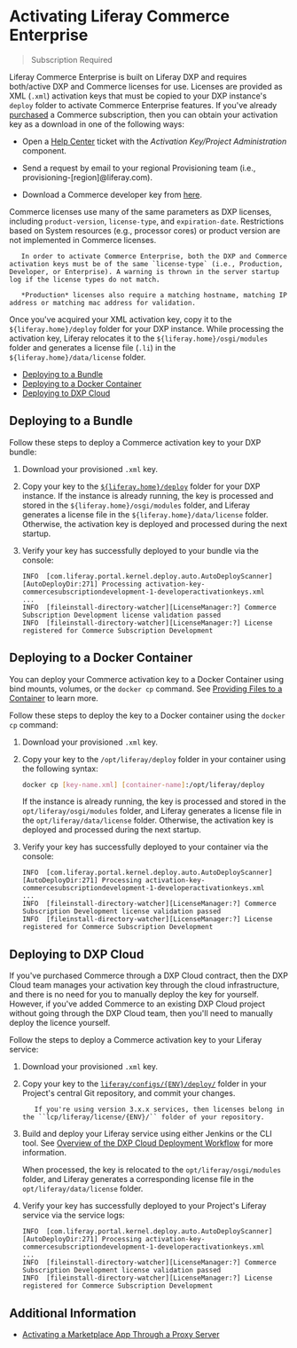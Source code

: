 # Activating Liferay Commerce Enterprise

> Subscription Required

Liferay Commerce Enterprise is built on Liferay DXP and requires both/active<!--w/c--> DXP and Commerce licenses for use. Licenses are provided as XML (`.xml`) activation keys that must be copied to your DXP instance's `deploy` folder to activate Commerce Enterprise features. If you've already [purchased](https://www.liferay.com/contact-sales) a Commerce subscription, then you can obtain your activation key as a download in one of the following ways:

* Open a [Help Center](https://liferay-support.zendesk.com/agent/) ticket with the *Activation Key/Project Administration* component.

* Send a request by email to your regional Provisioning team (i.e., provisioning-[region]@liferay.com).

* Download a Commerce developer key from [here](https://customer.liferay.com/en_US/activation-key).

Commerce licenses use many of the same parameters as DXP licenses, including `product-version`, `license-type`, and `expiration-date`. Restrictions based on System resources (e.g., processor cores) or product version are not implemented in Commerce licenses.

```important::
   In order to activate Commerce Enterprise, both the DXP and Commerce activation keys must be of the same `license-type` (i.e., Production, Developer, or Enterprise). A warning is thrown in the server startup log if the license types do not match.
   
   *Production* licenses also require a matching hostname, matching IP address or matching mac address for validation.
```

Once you've acquired your XML activation key, copy it to the `${liferay.home}/deploy` folder for your DXP instance. While processing the activation key, Liferay relocates it to the `${liferay.home}/osgi/modules` folder and generates a license file (`.li`) in the `${liferay.home}/data/license` folder. <!--see documentation on updating license-->

* [Deploying to a Bundle](#deploying-to-a-bundle)
* [Deploying to a Docker Container](#deploying-to-a-docker-container)
* [Deploying to DXP Cloud](#deploying-to-dxp-cloud)

## Deploying to a Bundle

Follow these steps to deploy a Commerce activation key to your DXP bundle:

1. Download your provisioned `.xml` key.

1. Copy your key to the [`${liferay.home}/deploy`](https://learn.liferay.com/dxp/7.x/en/installation-and-upgrades/reference/liferay-home.html) folder for your DXP instance. If the instance is already running, the key is processed and stored in the `${liferay.home}/osgi/modules` folder, and Liferay generates a license file in the `${liferay.home}/data/license` folder. Otherwise, the activation key is deployed and processed during the next startup.

1. Verify your key has successfully deployed to your bundle via the console:

   ```log
   INFO  [com.liferay.portal.kernel.deploy.auto.AutoDeployScanner][AutoDeployDir:271] Processing activation-key-commercesubscriptiondevelopment-1-developeractivationkeys.xml
   ...
   INFO  [fileinstall-directory-watcher][LicenseManager:?] Commerce Subscription Development license validation passed
   INFO  [fileinstall-directory-watcher][LicenseManager:?] License registered for Commerce Subscription Development
   ```

## Deploying to a Docker Container

You can deploy your Commerce activation key to a Docker Container using bind mounts, volumes, or the `docker cp` command. See [Providing Files to a Container](https://learn.liferay.com/dxp/7.x/en/installation-and-upgrades/installing-liferay/using-liferay-docker-images/providing-files-to-the-container.html?highlight=opt) to learn more.

Follow these steps to deploy the key to a Docker container using the `docker cp` command:

1. Download your provisioned `.xml` key.

1. Copy your key to the `/opt/liferay/deploy` folder in your container using the following syntax:

   ```bash
   docker cp [key-name.xml] [container-name]:/opt/liferay/deploy
   ```

   If the instance is already running, the key is processed and stored in the `opt/liferay/osgi/modules` folder, and Liferay generates a license file in the `opt/liferay/data/license` folder. Otherwise, the activation key is deployed and processed during the next startup.

1. Verify your key has successfully deployed to your container via the console:

   ```log
   INFO  [com.liferay.portal.kernel.deploy.auto.AutoDeployScanner][AutoDeployDir:271] Processing activation-key-commercesubscriptiondevelopment-1-developeractivationkeys.xml
   ...
   INFO  [fileinstall-directory-watcher][LicenseManager:?] Commerce Subscription Development license validation passed
   INFO  [fileinstall-directory-watcher][LicenseManager:?] License registered for Commerce Subscription Development
   ```

## Deploying to DXP Cloud

If you've purchased Commerce through a DXP Cloud contract, then the DXP Cloud team manages your activation key through the cloud infrastructure, and there is no need for you to manually deploy<!--or manage?--> the key for yourself. However, if you've added Commerce to an existing DXP Cloud project without going through the DXP Cloud team, then you'll need to manually deploy<!--and manage?--> the licence yourself.

Follow the steps to deploy a Commerce activation key to your Liferay service:

1. Download your provisioned `.xml` key.

1. Copy your key to the [`liferay/configs/{ENV}/deploy/`](https://learn.liferay.com/dxp-cloud/latest/en/using-the-liferay-dxp-service/introduction-to-the-liferay-dxp-service.html#licenses) folder in your Project's central Git repository, and commit your changes.

   ```note::
      If you're using version 3.x.x services, then licenses belong in the ``lcp/liferay/license/{ENV}/`` folder of your repository.
   ```

1. Build and deploy your Liferay service using either Jenkins or the CLI tool. See [Overview of the DXP Cloud Deployment Workflow](https://learn.liferay.com/dxp-cloud/latest/en/build-and-deploy/overview-of-the-dxp-cloud-deployment-workflow.html) for more information.

   When processed, the key is relocated to the `opt/liferay/osgi/modules` folder, and Liferay generates a corresponding license file in the `opt/liferay/data/license` folder.

1. Verify your key has successfully deployed to your Project's Liferay service via the service logs:

   ```log
   INFO  [com.liferay.portal.kernel.deploy.auto.AutoDeployScanner][AutoDeployDir:271] Processing activation-key-commercesubscriptiondevelopment-1-developeractivationkeys.xml
   ...
   INFO  [fileinstall-directory-watcher][LicenseManager:?] Commerce Subscription Development license validation passed
   INFO  [fileinstall-directory-watcher][LicenseManager:?] License registered for Commerce Subscription Development
   ```

## Additional Information

* [Activating a Marketplace App Through a Proxy Server](https://help.liferay.com/hc/en-us/articles/360018427391)
